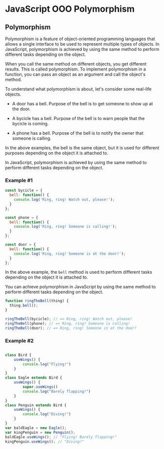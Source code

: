 # JavaScript OOO Polymorphism

## Polymorphism

Polymorphism is a feature of object-oriented programming languages that allows a single interface to be used to represent multiple types of objects. In JavaScript, polymorphism is achieved by using the same method to perform different tasks depending on the object.

When you call the same method on different objects, you get different results. This is called polymorphism.
To implement polymorphism in a function, you can pass an object as an argument and call the object's method.

To understand what polymorphism is about, let's consider some real-life objects.

- A door has a bell. Purpose of the bell is to get someone to show up at the door.

- A bycicle has a bell. Purpose of the bell is to warn people that the bycicle is coming.

- A phone has a bell. Purpose of the bell is to notify the owner that someone is calling.

In the above examples, the bell is the same object, but it is used for different purposes depending on the object it is attached to.

In JavaScript, polymorphism is achieved by using the same method to perform different tasks depending on the object.

### Example #1

```javascript
const bycicle = {
  bell: function() {
    console.log('Ring, ring! Watch out, please!');
  }
};

const phone = {
  bell: function() {
    console.log('Ring, ring! Someone is calling!');
  }
};

const door = {
  bell: function() {
    console.log('Ring, ring! Someone is at the door!');
  }
};
```

In the above example, the `bell` method is used to perform different tasks depending on the object it is attached to.

You can achieve polymorphism in JavaScript by using the same method to perform different tasks depending on the object.

```javascript
function ringTheBell(thing) {
  thing.bell();
}

ringTheBell(bycicle); // => Ring, ring! Watch out, please!
ringTheBell(phone); // => Ring, ring! Someone is calling!
ringTheBell(door); // => Ring, ring! Someone is at the door!
```

### Example #2

```javascript

class Bird {
    useWings() {
        console.log("Flying!")
    }
}
class Eagle extends Bird {
    useWings() {
        super.useWings()
        console.log("Barely flapping!")
    }
}
class Penguin extends Bird {
    useWings() {
        console.log("Diving!")
    }
}
var baldEagle = new Eagle();
var kingPenguin = new Penguin();
baldEagle.useWings(); // "Flying! Barely flapping!"
kingPenguin.useWings(); // "Diving!"

```

